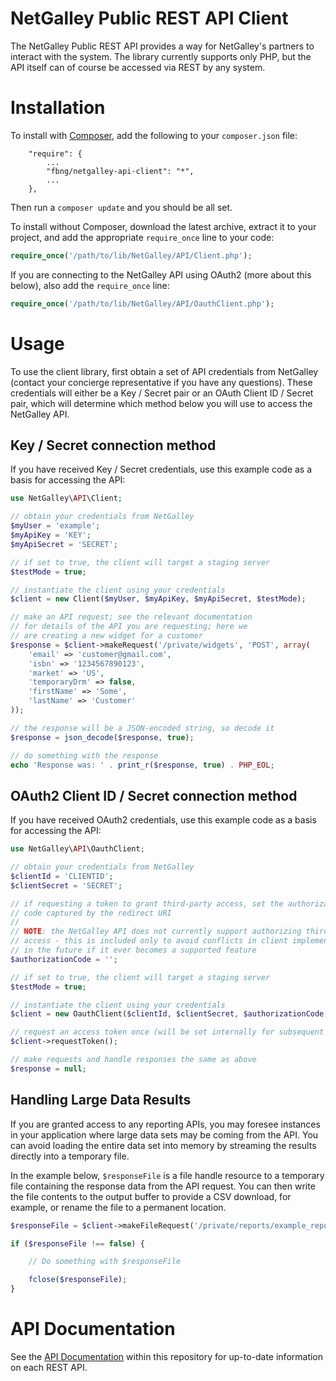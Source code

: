 NetGalley Public REST API Client
================================

The NetGalley Public REST API provides a way for NetGalley's partners to interact with the system. The library currently supports only PHP, but the API itself can of course be accessed via REST by any system.

# Installation

To install with [Composer](https://getcomposer.org/), add the following to your `composer.json` file:

```
    "require": {
        ...
        "fbng/netgalley-api-client": "*",
        ...
    },
```

Then run a `composer update` and you should be all set.

To install without Composer, download the latest archive, extract it to your project, and add the appropriate `require_once` line to your code:

```php
require_once('/path/to/lib/NetGalley/API/Client.php');
```

If you are connecting to the NetGalley API using OAuth2 (more about this below), also add the `require_once` line:

```php
require_once('/path/to/lib/NetGalley/API/OauthClient.php');
```

# Usage

To use the client library, first obtain a set of API credentials from NetGalley (contact your concierge representative if you have any questions).  These credentials will either be a Key / Secret pair or an OAuth Client ID / Secret pair, which will determine which method below you will use to access the NetGalley API.

## Key / Secret connection method

If you have received Key / Secret credentials, use this example code as a basis for accessing the API:

```php
use NetGalley\API\Client;

// obtain your credentials from NetGalley
$myUser = 'example';
$myApiKey = 'KEY';
$myApiSecret = 'SECRET';

// if set to true, the client will target a staging server
$testMode = true;

// instantiate the client using your credentials
$client = new Client($myUser, $myApiKey, $myApiSecret, $testMode);

// make an API request; see the relevant documentation
// for details of the API you are requesting; here we
// are creating a new widget for a customer
$response = $client->makeRequest('/private/widgets', 'POST', array(
    'email' => 'customer@gmail.com',
    'isbn' => '1234567890123',
    'market' => 'US',
    'temporaryDrm' => false,
    'firstName' => 'Some',
    'lastName' => 'Customer'
));

// the response will be a JSON-encoded string, so decode it
$response = json_decode($response, true);

// do something with the response
echo 'Response was: ' . print_r($response, true) . PHP_EOL;
```

## OAuth2 Client ID / Secret connection method

If you have received OAuth2 credentials, use this example code as a basis for accessing the API:

```php
use NetGalley\API\OauthClient;

// obtain your credentials from NetGalley
$clientId = 'CLIENTID';
$clientSecret = 'SECRET';

// if requesting a token to grant third-party access, set the authorization
// code captured by the redirect URI
//
// NOTE: the NetGalley API does not currently support authorizing third-party
// access - this is included only to avoid conflicts in client implementations
// in the future if it ever becomes a supported feature
$authorizationCode = '';

// if set to true, the client will target a staging server
$testMode = true;

// instantiate the client using your credentials
$client = new OauthClient($clientId, $clientSecret, $authorizationCode, $testMode);

// request an access token once (will be set internally for subsequent requests)
$client->requestToken();

// make requests and handle responses the same as above
$response = null;
```

## Handling Large Data Results

If you are granted access to any reporting APIs, you may foresee instances in your application where large data sets may be coming from the API.  You can avoid loading the entire data set into memory by streaming the results directly into a temporary file.

In the example below, `$responseFile` is a file handle resource to a temporary file containing the response data from the API request.  You can then write the file contents to the output buffer to provide a CSV download, for example, or rename the file to a permanent location.

```php
$responseFile = $client->makeFileRequest('/private/reports/example_report', 'GET', array('filter' => 'example'));

if ($responseFile !== false) {

    // Do something with $responseFile

    fclose($responseFile);
}
```

# API Documentation

See the [API Documentation](http://htmlpreview.github.com/?https://github.com/fbng/netgalley-api-client/blob/master/documentation/index.html) within this repository for up-to-date information on each REST API.
